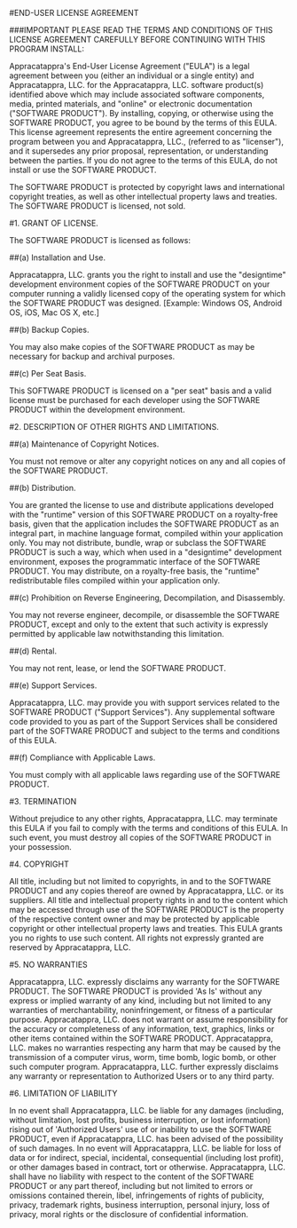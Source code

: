 #END-USER LICENSE AGREEMENT

###IMPORTANT PLEASE READ THE TERMS AND CONDITIONS OF THIS LICENSE AGREEMENT CAREFULLY BEFORE CONTINUING WITH THIS PROGRAM INSTALL: 

Appracatappra's End-User License Agreement ("EULA") is a legal agreement between you 
(either an individual or a single entity) and Appracatappra, LLC. for the Appracatappra, LLC. software product(s) identified 
above which may include associated software components, media, printed materials, and "online" or electronic documentation ("SOFTWARE PRODUCT"). 
By installing, copying, or otherwise using the SOFTWARE PRODUCT, you agree to be bound by the terms of this EULA. This license agreement represents 
the entire agreement concerning the program between you and Appracatappra, LLC., (referred to as "licenser"), and it supersedes any prior proposal, 
representation, or understanding between the parties. If you do not agree to the terms of this EULA, do not install or use the SOFTWARE PRODUCT.

The SOFTWARE PRODUCT is protected by copyright laws and international copyright treaties, as well as other intellectual property laws and treaties. 
The SOFTWARE PRODUCT is licensed, not sold.

#1. GRANT OF LICENSE. 

The SOFTWARE PRODUCT is licensed as follows: 

##(a) Installation and Use.

Appracatappra, LLC. grants you the right to install and use the "designtime" development environment copies of the SOFTWARE PRODUCT on your computer running a validly licensed 
copy of the operating system for which the SOFTWARE PRODUCT was designed. [Example: Windows OS, Android OS, iOS, Mac OS X, etc.]

##(b) Backup Copies.

You may also make copies of the SOFTWARE PRODUCT as may be necessary for backup and archival purposes.

##(c) Per Seat Basis.

This SOFTWARE PRODUCT is licensed on a "per seat" basis and a valid license must be purchased for each developer using the SOFTWARE PRODUCT within the development environment.

#2. DESCRIPTION OF OTHER RIGHTS AND LIMITATIONS.

##(a) Maintenance of Copyright Notices.

You must not remove or alter any copyright notices on any and all copies of the SOFTWARE PRODUCT.

##(b) Distribution.

You are granted the license to use and distribute applications developed with the "runtime" version of this SOFTWARE PRODUCT on a royalty-free basis, given
that the application includes the SOFTWARE PRODUCT as an integral part, in machine language format, compiled within your application only. You may not distribute, 
bundle, wrap or subclass the SOFTWARE PRODUCT is such a way, which when used in a "designtime" development environment, exposes the programmatic interface of 
the SOFTWARE PRODUCT. You may distribute, on a royalty-free basis, the "runtime" redistributable files compiled within your application only.

##(c) Prohibition on Reverse Engineering, Decompilation, and Disassembly.

You may not reverse engineer, decompile, or disassemble the SOFTWARE PRODUCT, except and only to the extent that such activity is expressly 
permitted by applicable law notwithstanding this limitation. 

##(d) Rental.

You may not rent, lease, or lend the SOFTWARE PRODUCT.

##(e) Support Services.

Appracatappra, LLC. may provide you with support services related to the SOFTWARE PRODUCT ("Support Services"). Any supplemental software 
code provided to you as part of the Support Services shall be considered part of the SOFTWARE PRODUCT and subject to the terms and conditions of this EULA. 

##(f) Compliance with Applicable Laws.

You must comply with all applicable laws regarding use of the SOFTWARE PRODUCT.

#3. TERMINATION 

Without prejudice to any other rights, Appracatappra, LLC. may terminate this EULA if you fail to comply with the terms and conditions of this EULA. 
In such event, you must destroy all copies of the SOFTWARE PRODUCT in your possession.

#4. COPYRIGHT

All title, including but not limited to copyrights, in and to the SOFTWARE PRODUCT and any copies thereof are owned by Appracatappra, LLC. or 
its suppliers. All title and intellectual property rights in and to the content which may be accessed through use of the SOFTWARE PRODUCT is 
the property of the respective content owner and may be protected by applicable copyright or other intellectual property laws and treaties. 
This EULA grants you no rights to use such content. All rights not expressly granted are reserved by Appracatappra, LLC.

#5. NO WARRANTIES

Appracatappra, LLC. expressly disclaims any warranty for the SOFTWARE PRODUCT. The SOFTWARE PRODUCT is provided 'As Is' without any express 
or implied warranty of any kind, including but not limited to any warranties of merchantability, noninfringement, or fitness of a particular 
purpose. Appracatappra, LLC. does not warrant or assume responsibility for the accuracy or completeness of any information, text, graphics, 
links or other items contained within the SOFTWARE PRODUCT. Appracatappra, LLC. makes no warranties respecting any harm that may be caused by 
the transmission of a computer virus, worm, time bomb, logic bomb, or other such computer program. Appracatappra, LLC. further expressly disclaims 
any warranty or representation to Authorized Users or to any third party.

#6. LIMITATION OF LIABILITY

In no event shall Appracatappra, LLC. be liable for any damages (including, without limitation, lost profits, business interruption, or 
lost information) rising out of 'Authorized Users' use of or inability to use the SOFTWARE PRODUCT, even if Appracatappra, LLC. has been 
advised of the possibility of such damages. In no event will Appracatappra, LLC. be liable for loss of data or for indirect, special, incidental, 
consequential (including lost profit), or other damages based in contract, tort or otherwise. Appracatappra, LLC. shall have no liability with 
respect to the content of the SOFTWARE PRODUCT or any part thereof, including but not limited to errors or omissions contained therein, libel, 
infringements of rights of publicity, privacy, trademark rights, business interruption, personal injury, loss of privacy, moral rights or the 
disclosure of confidential information.